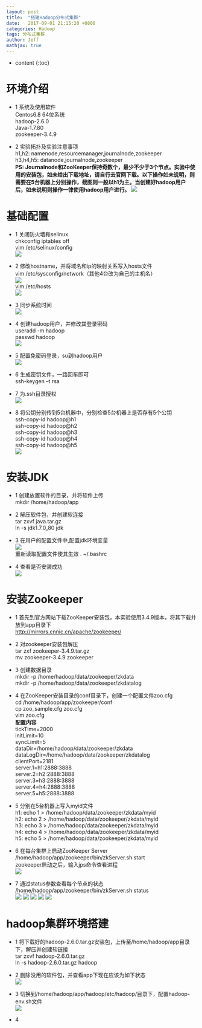 ```yaml
---
layout: post
title:  "搭建Hadoop分布式集群"
date:   2017-09-01 21:15:20 +0800
categories: Hadoop
tags: 分布式集群
author: Jeff
mathjax: true
---
```


* content
{:toc}


# 环境介绍
* 1 系统及使用软件    
    Centos6.8 64位系统    
    hadoop-2.6.0    
    Java-1.7.80    
    zookeeper-3.4.9

* 2 实验拓扑及实验注意事项<br>
    h1,h2: namenode,resourcemanager,journalnode,zookeeper    
    h3,h4,h5: datanode,journalnode,zookeeper    
    **PS: Journalnode和ZooKeeper保持奇数个，最少不少于3个节点。实验中使用的安装包，如未给出下载地址，请自行去官网下载。以下操作如未说明，则需要在5台机器上分别操作，截图则一般以h1为主。当创建好hadoop用户后，如未说明则操作一律使用hadoop用户进行。** 
    ![](http://ov7z79pcc.bkt.clouddn.com/15043115750991.jpg)

# 基础配置
* 1 关闭防火墙和selinux    
    chkconfig iptables off    
    vim /etc/selinux/config    
    ![](http://ov7z79pcc.bkt.clouddn.com/15037291026190.jpg)
    
* 2 修改hostname，并将域名和ip的映射关系写入hosts文件    
    vim /etc/sysconfig/network（其他4台改为自己的主机名）    
    ![](http://ov7z79pcc.bkt.clouddn.com/15037291270890.jpg)<br>
    vim /etc/hosts<br>
    ![](http://ov7z79pcc.bkt.clouddn.com/15043120325447.jpg)

* 3 同步系统时间    
    ![](http://ov7z79pcc.bkt.clouddn.com/15037291814068.jpg)
    
* 4 创建hadoop用户，并修改其登录密码    
    useradd -m hadoop<br>
    passwd hadoop<br>
    ![](http://ov7z79pcc.bkt.clouddn.com/15037292020082.jpg)
    
* 5 配置免密码登录，su到hadoop用户<br>
    ![](http://ov7z79pcc.bkt.clouddn.com/15037292207645.jpg)

* 6 生成密钥文件，一路回车即可    
    ssh-keygen –t rsa    
    
* 7 为.ssh目录授权    
    ![](http://ov7z79pcc.bkt.clouddn.com/15037292610825.jpg)
    
* 8 将公钥分别传到5台机器中，分别检查5台机器上是否存有5个公钥<br>
    ssh-copy-id hadoop@h1    
    ssh-copy-id hadoop@h2    
    ssh-copy-id hadoop@h3    
    ssh-copy-id hadoop@h4    
    ssh-copy-id hadoop@h5    
    ![](http://ov7z79pcc.bkt.clouddn.com/15043124613928.jpg)

# 安装JDK
* 1 创建放置软件的目录，并将软件上传    
    mkdir /home/hadoop/app

* 2 解压软件包，并创建软连接    
    tar zxvf java.tar.gz<br>
    ln -s jdk1.7.0_80 jdk
    
* 3 在用户的配置文件中,配置jdk环境变量    
    ![](http://ov7z79pcc.bkt.clouddn.com/15037293678779.jpg)<br>
    重新读取配置文件使其生效 
    . ~/.bashrc
    
* 4 查看是否安装成功    
    ![](http://ov7z79pcc.bkt.clouddn.com/15037294033187.jpg)

# 安装Zookeeper
* 1 首先到官方网站下载ZooKeeper安装包，本实验使用3.4.9版本，将其下载并放到app目录下    
    http://mirrors.cnnic.cn/apache/zookeeper/    
    
* 2 对zookeeper安装包解压    
    tar zxf zookeeper-3.4.9.tar.gz<br>
    mv zookeeper-3.4.9 zookeeper
    
* 3 创建数据目录    
    mkdir -p /home/hadoop/data/zookeeper/zkdata<br>
    mkdir -p /home/hadoop/data/zookeeper/zkdatalog
    
* 4 在ZooKeeper安装目录的conf目录下，创建一个配置文件zoo.cfg    
    cd /home/hadoop/app/zookeeper/conf<br>
    cp zoo_sample.cfg zoo.cfg<br>
    vim zoo.cfg<br>
    **配置内容**<br>
    tickTime=2000<br>
    initLimit=10<br>
    syncLimit=5<br>
    dataDir=/home/hadoop/data/zookeeper/zkdata<br>
    dataLogDir=/home/hadoop/data/zookeeper/zkdatalog<br>
    clientPort=2181<br>
    server.1=h1:2888:3888<br>
    server.2=h2:2888:3888<br>
    server.3=h3:2888:3888<br>
    server.4=h4:2888:3888<br>
    server.5=h5:2888:3888
    
* 5 分别在5台机器上写入myid文件    
    h1: echo 1 > /home/hadoop/data/zookeeper/zkdata/myid<br>
    h2: echo 2 > /home/hadoop/data/zookeeper/zkdata/myid<br>
    h3: echo 3 > /home/hadoop/data/zookeeper/zkdata/myid<br>
    h4: echo 4 > /home/hadoop/data/zookeeper/zkdata/myid<br>
    h5: echo 5 > /home/hadoop/data/zookeeper/zkdata/myid
    
* 6 在每台集群上启动ZooKeeper Server    
    /home/hadoop/app/zookeeper/bin/zkServer.sh start<br>
    zookeeper启动之后，输入jps命令查看进程<br>
    ![](http://ov7z79pcc.bkt.clouddn.com/15043395433450.jpg)

* 7 通过status参数查看每个节点的状态    
    /home/hadoop/app/zookeeper/bin/zkServer.sh status    
    ![](http://ov7z79pcc.bkt.clouddn.com/15043396046137.jpg)
    ![](http://ov7z79pcc.bkt.clouddn.com/15043396200458.jpg)
    ![](http://ov7z79pcc.bkt.clouddn.com/15043396350284.jpg)
    ![](http://ov7z79pcc.bkt.clouddn.com/15043396493235.jpg)
    ![](http://ov7z79pcc.bkt.clouddn.com/15043396636599.jpg)

# hadoop集群环境搭建
* 1 将下载好的hadoop-2.6.0.tar.gz安装包，上传至/home/hadoop/app目录下，解压并创建软链接    
    tar zxvf hadoop-2.6.0.tar.gz    
    ln -s hadoop-2.6.0.tar.gz hadoop
    
* 2 删除没用的软件包，并查看app下现在应该为如下状态    
    ![](http://ov7z79pcc.bkt.clouddn.com/15043401307206.jpg)

* 3 切换到/home/hadoop/app/hadoop/etc/hadoop/目录下，配置hadoop-env.sh文件    
    ![](http://ov7z79pcc.bkt.clouddn.com/15043403565437.jpg)

* 4     
    

